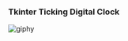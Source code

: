 ### Tkinter Ticking Digital Clock
![giphy](https://user-images.githubusercontent.com/112502847/202427164-f83fe249-3bbd-43ff-b7dc-a8a628b556bd.gif)

